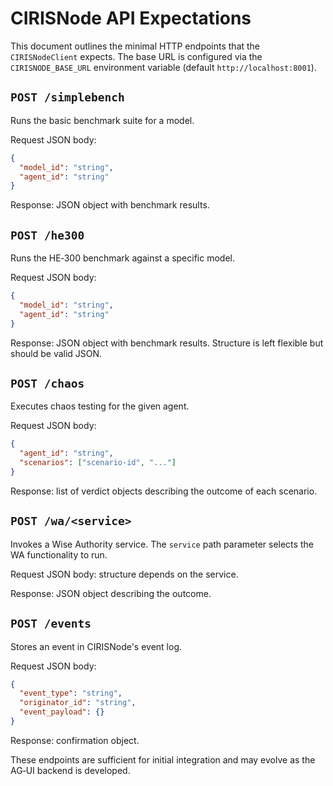 # CIRISNode API Expectations

This document outlines the minimal HTTP endpoints that the `CIRISNodeClient`
expects. The base URL is configured via the `CIRISNODE_BASE_URL` environment
variable (default `http://localhost:8001`).

## `POST /simplebench`

Runs the basic benchmark suite for a model.

Request JSON body:

```json
{
  "model_id": "string",
  "agent_id": "string"
}
```

Response: JSON object with benchmark results.

## `POST /he300`

Runs the HE‑300 benchmark against a specific model.

Request JSON body:

```json
{
  "model_id": "string",
  "agent_id": "string"
}
```

Response: JSON object with benchmark results. Structure is left flexible but
should be valid JSON.

## `POST /chaos`

Executes chaos testing for the given agent.

Request JSON body:

```json
{
  "agent_id": "string",
  "scenarios": ["scenario-id", "..."]
}
```

Response: list of verdict objects describing the outcome of each scenario.

## `POST /wa/<service>`

Invokes a Wise Authority service. The `service` path parameter selects the WA
functionality to run.

Request JSON body: structure depends on the service.

Response: JSON object describing the outcome.

## `POST /events`

Stores an event in CIRISNode's event log.

Request JSON body:

```json
{
  "event_type": "string",
  "originator_id": "string",
  "event_payload": {}
}
```

Response: confirmation object.

These endpoints are sufficient for initial integration and may evolve as the
AG‑UI backend is developed.

